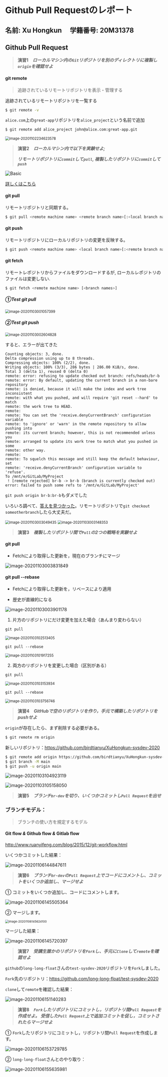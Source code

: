 # Github Pull Requestのレポート

## 名前: Xu Hongkun  　学籍番号: 20M31378



## Github Pull Request

> **演習1　*ローカルマシン内の`Git`リポジトリを別のディレクトリに複製し`origin`を確認せよ***



#### git remote

> 追跡されているリモートリポジトリを表示・管理する

追跡されているリモートリポジトリを一覧する

``````bash
$ git remote -v
``````

`alice.com`上の`great-app`リポジトリを`alice_project`という名前で追加

``````bash
$ git remote add alice_project john@alice.com:great-app.git
``````



<img src="./XuHongkun/image1.png" alt="image-20201102234623578" style="zoom:80%;" />





> **演習2　*ローカルマシン内で以下を実験せよ;***
> 
> ​             ***リモートリポジトリに`commit`して`pull`, 複製したリポジトリに`commit`して`push`***

![Basic](./XuHongkun/image2.png)

[詳しくはこちら](http://www.ruanyifeng.com/blog/2014/06/git_remote.html)



#### git pull

リモートリポジトリと同期する。

``````bash
$ git pull <remote machine name> <remote branch name>[:<local branch name>]
``````

#### git push

リモートリポジトリにローカルリポジトリの変更を反映する。

``````bash
$ git push <remote machine name> <local branch name>[:<remote branch name>]
``````

#### git fetch

リモートレポジトリからファイルをダウンロードするが, ローカルレポジトリのファイルは変更しない.

```````bash
$ git fetch <remote machine name> [<branch names>]
```````



#####  ①Test git pull

<img src="./XuHongkun/image3.png" alt="image-20201103001057399" style="zoom:80%;" />



##### ②Test git push

<img src="./XuHongkun/image4.png" alt="image-20201103002604828" style="zoom:80%;" />

すると、エラーが出てきた

``````
Counting objects: 3, done.
Delta compression using up to 8 threads.
Compressing objects: 100% (2/2), done.
Writing objects: 100% (3/3), 286 bytes | 286.00 KiB/s, done.
Total 3 (delta 1), reused 0 (delta 0)
remote: error: refusing to update checked out branch: refs/heads/br-b
remote: error: By default, updating the current branch in a non-bare repository
remote: is denied, because it will make the index and work tree inconsistent
remote: with what you pushed, and will require 'git reset --hard' to match
remote: the work tree to HEAD.
remote:
remote: You can set the 'receive.denyCurrentBranch' configuration variable
remote: to 'ignore' or 'warn' in the remote repository to allow pushing into
remote: its current branch; however, this is not recommended unless you
remote: arranged to update its work tree to match what you pushed in some
remote: other way.
remote:
remote: To squelch this message and still keep the default behaviour, set
remote: 'receive.denyCurrentBranch' configuration variable to 'refuse'.
To /mnt/e/GitLab/MyProject
 ! [remote rejected] br-b -> br-b (branch is currently checked out)
error: failed to push some refs to '/mnt/e/GitLab/MyProject'
``````

`git push origin br-b:br-b`もダメでした

いろいろ調べて、[答えを見つかった](https://stackoverflow.com/questions/2816369/git-push-error-remote-rejected-master-master-branch-is-currently-checked)。リモートリポジトリで`git checkout someotherbranch`したら大丈夫だ。

<img src="./XuHongkun/image5.png" alt="image-20201103003049435" style="zoom:80%;" />

<img src="./XuHongkun/image6.png" alt="image-20201103003148353" style="zoom:80%;" />





> **演習3　*複製したリポジトリ間で`Pull`の2つの戦略を実験せよ***

#### git pull

+ Fetchにより取得した更新を，現在のブランチにマージ

![image-20201103003831849](./XuHongkun/image7.png)

#### git pull --rebase

+ Fetchにより取得した更新を，リベースにより適用

+ 歴史が直線的になる

![image-20201103003901178](./XuHongkun/image8.png)



1. 片方のリポジトリにだけ変更を加えた場合（あんまり変わらない）

`git pull`

<img src="./XuHongkun/image10.png" alt="image-20201103102513405" style="zoom:80%;" />



`git pull --rebase`

<img src="./XuHongkun/image9.png" alt="image-20201103101917255" style="zoom:80%;" />



2. 両方のリポジトリを変更した場合（区別がある）

`git pull`

<img src="./XuHongkun/image11.png" alt="image-20201103103153934" style="zoom:80%;" />



`git pull --rebase`

<img src="./XuHongkun/image12.png" alt="image-20201103103756746" style="zoom:80%;" />





> **演習4　*GitHubで空のリポジトリを作り，手元で構築したリポジトリをpushせよ***

`origin`が存在したら、まず削除する必要がある。

```bash
$ git remote rm origin
```



新しいリポジトリ：https://github.com/birdtianyu/XuHongkun-sysdev-2020

``````bash
$ git remote add origin https://github.com/birdtianyu/XuHongkun-sysdev-2020.git
$ git branch -M main
$ git push -u origin main
``````

![image-20201103104923119](./XuHongkun/image13.png)



<img src="./XuHongkun/image14.png" alt="image-20201103105158050"  />





> **演習5　*ブランチ`br-dev`を切り、いくつかコミットし`Pull Request`を出せ***

### ブランチモデル：

> ブランチの使い方を規定するモデル

#### Git flow *&* Github flow *&* Gitlab flow

http://www.ruanyifeng.com/blog/2015/12/git-workflow.html



いくつかコミットした結果：

![image-20201106144847611](./XuHongkun/image15.png)





> **演習6　*ブランチ`br-dev`の`Pull Request`上でコードにコメントし、コミットをいくつか追加し、マージせよ***

①  コミットをいくつか追加し、コードにコメントします。

![image-20201106145505364](./XuHongkun/image16.png)

② マージします。

<img src="./XuHongkun/image17.png" alt="image-20201106145624100" style="zoom: 67%;" />

マージした結果：

![image-20201106145720397](./XuHongkun/image18.png)







> **演習7　*受講生誰かのリポジトリを`Fork`し、手元に`Clone`して`remote`を確認せよ***

`github`の`long-long-float`さんの`test-sysdev-2020`リポジトリを`Fork`しました。

`Fork`先のリポジトリ：https://github.com/long-long-float/test-sysdev-2020

`clone`して`remote`を確認した結果：

![image-20201106151140283](./XuHongkun/image19.png)







> **演習8　*`Fork`したリポジトリにコミットし，リポジトリ間`Pull Request`を作成せよ。
> 受信した`Pull Request`上で追加コミットを促し，コミットされたらマージせよ***

① `Fork`したリポジトリにコミットし，リポジトリ間`Pull Request`を作成します。

![image-20201106153729785](./XuHongkun/image20.png)

② `long-long-float`さんとのやり取り：

![image-20201106155635981](./XuHongkun/image21.png)

